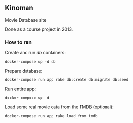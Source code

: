 ## Kinoman

Movie Database site

Done as a course project in 2013.

### How to run

Create and run *db* containers:

    docker-compose up -d db

Prepare database:

    docker-compose run app rake db:create db:migrate db:seed

Run entire app:

    docker-compose up -d

Load some real movie data from the TMDB (optional):

    docker-compose run app rake load_from_tmdb
